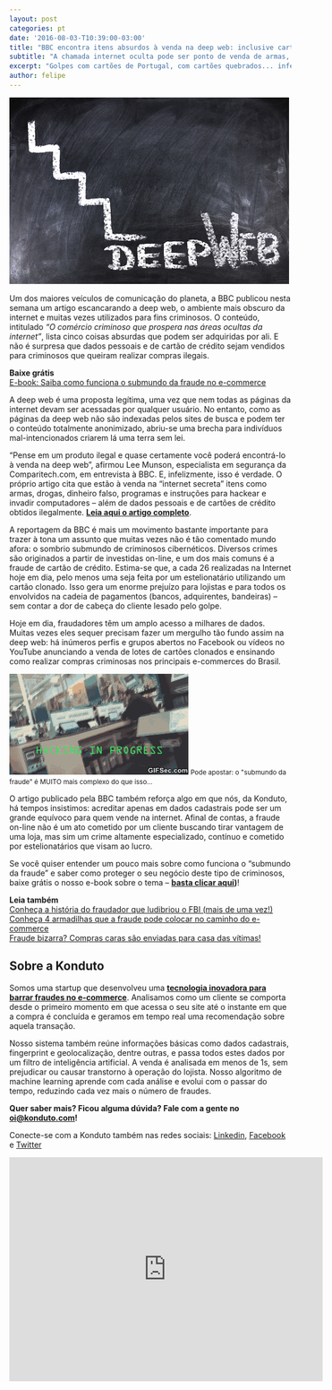 ```yaml
---
layout: post
categories: pt
date: '2016-08-03-T10:39:00-03:00'
title: "BBC encontra itens absurdos à venda na deep web: inclusive cartões clonados"
subtitle: "A chamada internet oculta pode ser ponto de venda de armas, drogas e até cartões clonoados"
excerpt: "Golpes com cartões de Portugal, com cartões quebrados... infelizmente, temos que admitir: fraudadores foram criativos"
author: felipe
---
```


![dw](/images/160803-deepweb.png)

Um dos maiores veículos de comunicação do planeta, a BBC publicou nesta semana um artigo escancarando a deep web, o ambiente mais obscuro da internet e muitas vezes utilizados para fins criminosos. O conteúdo, intitulado *“O comércio criminoso que prospera nas áreas ocultas da internet”*, lista cinco coisas absurdas que podem ser adquiridas por ali. E não é surpresa que dados pessoais e de cartão de crédito sejam vendidos para criminosos que queiram realizar compras ilegais.

**Baixe grátis**  
[E-book: Saiba como funciona o submundo da fraude no e-commerce](http://ebooks.konduto.com/submundo-da-fraude?utm_source=konduto&utm_medium=blog&utm_campaign=conteudo-bbc)

A deep web é uma proposta legítima, uma vez que nem todas as páginas da internet devam ser acessadas por qualquer usuário. No entanto, como as páginas da deep web não são indexadas pelos sites de busca e podem ter o conteúdo totalmente anonimizado, abriu-se uma brecha para indivíduos mal-intencionados criarem lá uma terra sem lei.

“Pense em um produto ilegal e quase certamente você poderá encontrá-lo à venda na deep web”, afirmou Lee Munson, especialista em segurança da Comparitech.com, em entrevista à BBC. E, infelizmente, isso é verdade. O próprio artigo cita que estão à venda na “internet secreta” itens como armas, drogas, dinheiro falso, programas e instruções para hackear e invadir computadores – além de dados pessoais e de cartões de crédito obtidos ilegalmente. **[Leia aqui o artigo completo](http://www.bbc.com/portuguese/geral-36920676)**.

A reportagem da BBC é mais um movimento bastante importante para trazer à tona um assunto que muitas vezes não é tão comentado mundo afora: o sombrio submundo de criminosos cibernéticos. Diversos crimes são originados a partir de investidas on-line, e um dos mais comuns é a fraude de cartão de crédito. Estima-se que, a cada 26 realizadas na Internet hoje em dia, pelo menos uma seja feita por um estelionatário utilizando um cartão clonado. Isso gera um enorme prejuízo para lojistas e para todos os envolvidos na cadeia de pagamentos (bancos, adquirentes, bandeiras) – sem contar a dor de cabeça do cliente lesado pelo golpe.

Hoje em dia, fraudadores têm um amplo acesso a milhares de dados. Muitas vezes eles sequer precisam fazer um mergulho tão fundo assim na deep web: há inúmeros perfis e grupos abertos no Facebook ou vídeos no YouTube anunciando a venda de lotes de cartões clonados e ensinando como realizar compras criminosas nos principais e-commerces do Brasil.

![hack](/images/160803-hack.gif)
<small>Pode apostar: o "submundo da fraude" é MUITO mais complexo do que isso...</small>

O artigo publicado pela BBC também reforça algo em que nós, da Konduto, há tempos insistimos: acreditar apenas em dados cadastrais pode ser um grande equívoco para quem vende na internet. Afinal de contas, a fraude on-line não é um ato cometido por um cliente buscando tirar vantagem de uma loja, mas sim um crime altamente especializado, contínuo e cometido por estelionatários que visam ao lucro. 

Se você quiser entender um pouco mais sobre como funciona o “submundo da fraude” e saber como proteger o seu negócio deste tipo de criminosos, baixe grátis o nosso e-book sobre o tema – **[basta clicar aqui](http://ebooks.konduto.com/submundo-da-fraude?utm_source=konduto&utm_medium=blog&utm_campaign=conteudo-bbc))**!

**Leia também**  
[Conheça a história do fraudador que ludibriou o FBI (mais de uma vez!)](https://blog.konduto.com/pt/2016/07/fraudador-que-enganou-o-fbi/?utm_source=konduto&utm_medium=blog&utm_campaign=conteudo-bbc)  
[Conheça 4 armadilhas que a fraude pode colocar no caminho do e-commerce](https://blog.konduto.com/pt/2016/04/armadilhas-da-fraude-no-ecommerce/?utm_source=konduto&utm_medium=blog&utm_campaign=conteudo-bbc)  
[Fraude bizarra? Compras caras são enviadas para casa das vítimas!](https://blog.konduto.com/pt/2016/02/fraude-bizarra-kohls-eua/?utm_source=konduto&utm_medium=blog&utm_campaign=conteudo-bbc)

 
## Sobre a Konduto
 
Somos uma startup que desenvolveu uma **[tecnologia inovadora para barrar fraudes no e-commerce](http://konduto.com/?utm_source=konduto&utm_medium=blog&utm_campaign=conteudo)**. Analisamos como um cliente se comporta desde o primeiro momento em que acessa o seu site até o instante em que a compra é concluída e geramos em tempo real uma recomendação sobre aquela transação.
 
Nosso sistema também reúne informações básicas como dados cadastrais, fingerprint e geolocalização, dentre outras, e passa todos estes dados por um filtro de inteligência artificial. A venda é analisada em menos de 1s, sem prejudicar ou causar transtorno à operação do lojista. Nosso algoritmo de machine learning aprende com cada análise e evolui com o passar do tempo, reduzindo cada vez mais o número de fraudes.
 
**Quer saber mais? Ficou alguma dúvida? Fale com a gente no [oi@konduto.com](mailto:oi@konduto.com)!**         	
 
Conecte-se com a Konduto também nas redes sociais: [Linkedin](https://www.linkedin.com/company/konduto), [Facebook](https://www.facebook.com/konduto) e [Twitter](https://twitter.com/KondutoBR) 
 
<iframe src="https://www.facebook.com/plugins/video.php?href=https%3A%2F%2Fwww.facebook.com%2Fkonduto%2Fvideos%2F613187352119217%2F&show_text=1&width=560" width="560" height="400" style="border:none;overflow:hidden" scrolling="no" frameborder="0" allowTransparency="true"></iframe>
